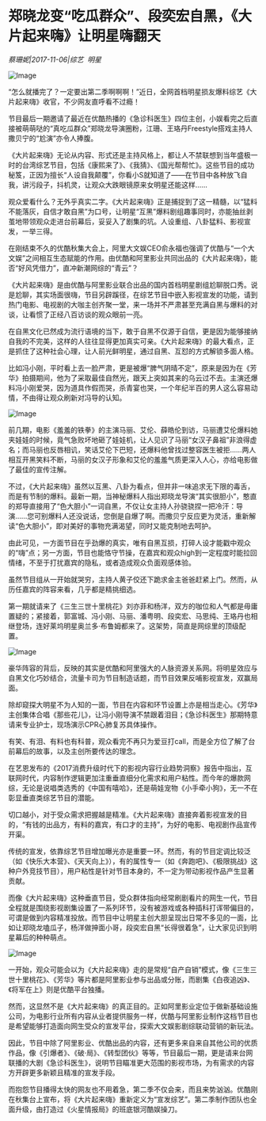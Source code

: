 # 郑晓龙变“吃瓜群众”、段奕宏自黑，《大片起来嗨》让明星嗨翻天

*蔡珊妮|2017-11-06|综艺 
                                                明星*

![Image](http://si1.go2yd.com/get-image/0I5yGB2vwjw)

“怎么就播完了？一定要出第二季啊啊啊！”近日，全网首档明星损友爆料综艺《大片起来嗨》收官，不少网友直呼看不过瘾！

节目最后一期邀请了最近在优酷热播的《急诊科医生》四位主创，小娱看完之后直接被萌萌哒的“真吃瓜群众”郑晓龙导演圈粉，江珊、王珞丹Freestyle搭戏主持人撒贝宁的“尬演”亦令人捧腹。

《大片起来嗨》无论从内容、形式还是主持风格上，都让人不禁联想到当年盛极一时的台湾综艺节目，包括《康熙来了》、《我猜》、《国光帮帮忙》。这些节目的成功秘笈，正因为擅长“人设自我颠覆”，你看小S就知道了——在节目中各种放飞自我，讲污段子，抖机灵，让观众大跌眼镜原来女明星还能这样……

观众爱看什么？无外乎真实二字。《大片起来嗨》正是捕捉到了这一精髓，以“猛料不能落灰，自信才敢自黑”为口号，让明星“互黑”爆料剧组趣事同时，亦能抽丝剥茧地带领观众走进台前幕后，妥妥入了剧集的坑。人设重组、八卦猛料、影视宣发，一举三得。

在刚结束不久的优酷秋集大会上，阿里大文娱CEO俞永福也强调了优酷与“一个大文娱”之间相互生态赋能的作用。由优酷和阿里影业共同出品的《大片起来嗨》，能否“好风凭借力”，直冲新潮网综的“青云”？

《大片起来嗨》是由优酷与阿里影业联合出品的国内首档明星剧组尬聊脱口秀。说是尬聊，其实场面很嗨，节目另辟蹊径，在综艺节目中嵌入影视宣发的功能，请到热门电影、电视剧的大咖主创齐聚一堂，来一场并不严肃甚至充满自黑与爆料的对谈，让看惯了正经八百访谈的观众眼前一亮。

在自黑文化已然成为流行语境的当下，敢于自黑不仅源于自信，更是因为能够接纳自我的不完美，这样的人往往显得更加真实可亲。《大片起来嗨》的最大看点，正是抓住了这种社会心理，让人前光鲜明星，通过自黑、互怼的方式解锁多面人格。

比如冯小刚，平时看上去一脸严肃，更是被爆“脾气阴晴不定”，原来是因为在《芳华》拍摄期间，他为了采取最佳自然光，跟天上突如其来的乌云过不去。主演还爆料冯小刚爱哭，因为道具作假而哭，杀青宴也哭，一个年纪半百的男人这么容易动情，不由得让观众刷新对冯导的认知。

![Image](http://si1.go2yd.com/get-image/0I5yGCZ8ngW)

前几期，电影《羞羞的铁拳》的主演马丽、艾伦、薛皓伦到访，马丽遭艾伦爆料她夹娃娃的时候，竟气急败坏地砸了娃娃机，让人见识了马丽“女汉子鼻祖”非浪得虚名；而马丽也反唇相讥，笑话艾伦下巴短，还爆料他曾找过整容医生被拒……两人相互开黑笑料不断，马丽的女汉子形象和艾伦的羞羞气质更深入人心，亦给电影做了最佳的宣传注解。

不过，《大片起来嗨》虽然以互黑、八卦为看点，但并非一味追求无下限的毒舌，而是有节制的爆料。最新一期，当神秘爆料人指出郑晓龙导演“其实很胆小”，憨直的郑导直接用了“色大胆小”一词自黑，不仅让女主持人孙骁骁捏一把冷汗：导演……您可别爆料人还没说话，您倒是自爆了啊。而撒贝宁反应更为灵活，重新解读“色大胆小”，即对美好的事物充满渴望，同时又能克制地去呵护。

由此可见，一方面节目在乎劲爆的真实，唯有自黑互损，打碎人设才能戳中观众的“嗨”点；另一方面，节目也能恪守节操，在嘉宾和观众high到一定程度时能拉回情绪，不至于打扰嘉宾的隐私，或者造成观众负面观感体验。

虽然节目组从一开始就哭穷，主持人黄子佼还下跪求金主爸爸赶紧上门。然而，从历任嘉宾的阵容来看，几乎都是精挑细选。

第一期就请来了《三生三世十里桃花》刘亦菲和杨洋，双方的咖位和人气都是毋庸置疑的；紧接着，郭富城、冯小刚、马丽、潘粤明、段奕宏、马思纯、王珞丹也相继登场，连好莱坞明星奥兰多·布鲁姆都来了。这架势，简直是网综里的顶级配置。

![Image](http://si1.go2yd.com/get-image/0I6X4K0OBO4)

豪华阵容的背后，反映的其实是优酷和阿里强大的人脉资源关系网。将明星效应与自黑文化巧妙结合，流量卡司为节目制造话题，而节目效果反哺影视宣发，双赢局面。

除却窥探大明星不为人知的一面，节目在内容和环节设置上亦是相当走心。《芳华》主创集体合唱《那些花儿》，让冯小刚导演不禁跟着泪目；《急诊科医生》那期特意请来专业护士，现场演示CPR心肺复苏具体操作。

有笑、有泪、有料也有科普，观众看完不再只为爱豆打call，而是全方位了解了台前幕后的故事，以及主创所要传达的理念。

在艺恩发布的《2017消费升级时代下的影视内容行业趋势洞察》报告中指出，互联网时代，内容制作逻辑更加注重垂直细分化需求和用户粘性。而今年的爆款网综，无论是说唱类选秀的《中国有嘻哈》，还是萌娃宠物《小手牵小狗》，无一不在彰显垂直类综艺节目的潜能。

切口越小，对于受众需求把握越是精准。《大片起来嗨》直接奔着影视宣发的目的，“有钱的出品方，有料的嘉宾，有口才的主持”，为好的电影、电视剧作品宣传开渠。

传统的宣发，依靠综艺节目增加曝光亦是重要一环。然而，有的节目定调比较泛（如《快乐大本营》、《天天向上》），有的属性专一（如《奔跑吧》、《极限挑战》这种户外竞技节目），用户粘性是针对节目本身的，不一定为带动影视作品产生显著贡献。

而像《大片起来嗨》这种垂直节目，受众群体指向经常刷剧看片的网生一代，节目全程就是围绕影视剧集设置了一系列环节，没有被游戏或各种插科打诨带偏目的，可谓是做到内容精准投放。而节目中让明星主创大胆呈现出日常不多见的一面，比如让郑晓龙嗑瓜子，杨洋做抻面小哥，段奕宏自黑“长得很着急”，让大家见识到明星幕后的种种萌点。

![Image](http://si1.go2yd.com/get-image/0I5yGF7vka8)

一开始，观众可能会以为《大片起来嗨》走的是常规“自产自销”模式，像《三生三世十里桃花》、《芳华》等片都是阿里影业参与出品或分账，而剧集《白夜追凶》、《将军在上》则是优酷平台独播。

然而，这显然不是《大片起来嗨》的真正目的。正如阿里影业定位于做新基础设施公司，为电影行业所有内容从业者提供服务一样，优酷与阿里影业制作这档节目也是希望能够打造面向网生受众的宣发平台，探索大文娱影剧综联动营销的新玩法。

因此，节目中除了阿里影业、优酷出品的内容，还有更多来自来自其他公司的优质作品，像《引爆者》、《破·局》、《转型团伙》等等，节目最后一期，更是请来台网联播的大剧《急诊科医生》，说明节目瞄准更大范围的影视市场，为有需求的内容方开辟更多新颖且精准的宣发手段。

而抱怨节目播得太快的网友也不用着急，第二季不仅会来，而且来势汹汹。优酷刚在秋集台上宣布，将《大片起来嗨》重新定义为“宣发综艺”。第二季制作团队也全面升级，由打造过《火星情报局》的班底银河酷娱操刀。

